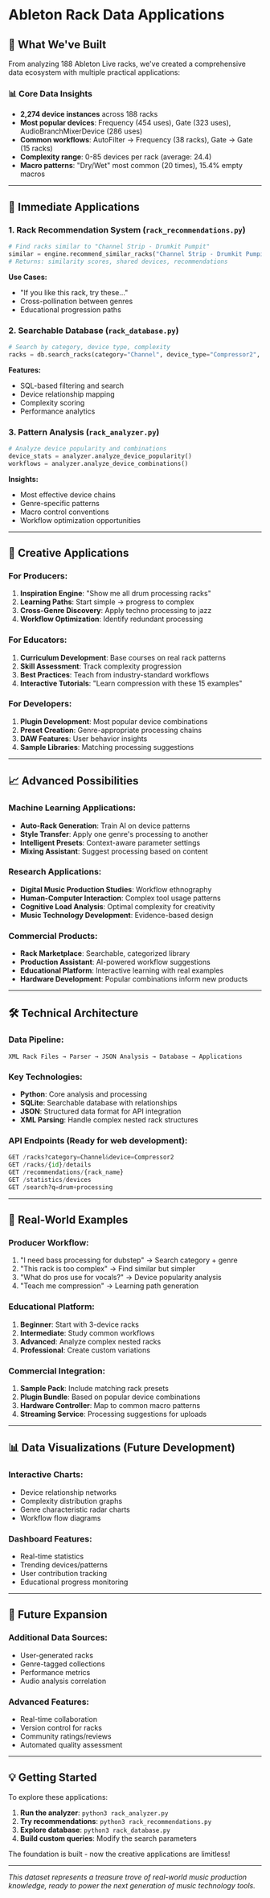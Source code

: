 # Ableton Rack Data Applications 

## 🎯 **What We've Built**

From analyzing 188 Ableton Live racks, we've created a comprehensive data ecosystem with multiple practical applications:

### 📊 **Core Data Insights**
- **2,274 device instances** across 188 racks
- **Most popular devices**: Frequency (454 uses), Gate (323 uses), AudioBranchMixerDevice (286 uses)
- **Common workflows**: AutoFilter → Frequency (38 racks), Gate → Gate (15 racks)
- **Complexity range**: 0-85 devices per rack (average: 24.4)
- **Macro patterns**: "Dry/Wet" most common (20 times), 15.4% empty macros

---

## 🚀 **Immediate Applications**

### 1. **Rack Recommendation System** (`rack_recommendations.py`)
```python
# Find racks similar to "Channel Strip - Drumkit Pumpit"
similar = engine.recommend_similar_racks("Channel Strip - Drumkit Pumpit")
# Returns: similarity scores, shared devices, recommendations
```

**Use Cases:**
- "If you like this rack, try these..."
- Cross-pollination between genres
- Educational progression paths

### 2. **Searchable Database** (`rack_database.py`)
```python
# Search by category, device type, complexity
racks = db.search_racks(category="Channel", device_type="Compressor2", min_devices=5)
```

**Features:**
- SQL-based filtering and search
- Device relationship mapping
- Complexity scoring
- Performance analytics

### 3. **Pattern Analysis** (`rack_analyzer.py`)
```python
# Analyze device popularity and combinations
device_stats = analyzer.analyze_device_popularity()
workflows = analyzer.analyze_device_combinations()
```

**Insights:**
- Most effective device chains
- Genre-specific patterns
- Macro control conventions
- Workflow optimization opportunities

---

## 🎵 **Creative Applications**

### **For Producers:**
1. **Inspiration Engine**: "Show me all drum processing racks"
2. **Learning Paths**: Start simple → progress to complex
3. **Cross-Genre Discovery**: Apply techno processing to jazz
4. **Workflow Optimization**: Identify redundant processing

### **For Educators:**
1. **Curriculum Development**: Base courses on real rack patterns
2. **Skill Assessment**: Track complexity progression
3. **Best Practices**: Teach from industry-standard workflows
4. **Interactive Tutorials**: "Learn compression with these 15 examples"

### **For Developers:**
1. **Plugin Development**: Most popular device combinations
2. **Preset Creation**: Genre-appropriate processing chains
3. **DAW Features**: User behavior insights
4. **Sample Libraries**: Matching processing suggestions

---

## 📈 **Advanced Possibilities**

### **Machine Learning Applications:**
- **Auto-Rack Generation**: Train AI on device patterns
- **Style Transfer**: Apply one genre's processing to another
- **Intelligent Presets**: Context-aware parameter settings
- **Mixing Assistant**: Suggest processing based on content

### **Research Applications:**
- **Digital Music Production Studies**: Workflow ethnography
- **Human-Computer Interaction**: Complex tool usage patterns
- **Cognitive Load Analysis**: Optimal complexity for creativity
- **Music Technology Development**: Evidence-based design

### **Commercial Products:**
- **Rack Marketplace**: Searchable, categorized library
- **Production Assistant**: AI-powered workflow suggestions
- **Educational Platform**: Interactive learning with real examples
- **Hardware Development**: Popular combinations inform new products

---

## 🛠️ **Technical Architecture**

### **Data Pipeline:**
```
XML Rack Files → Parser → JSON Analysis → Database → Applications
```

### **Key Technologies:**
- **Python**: Core analysis and processing
- **SQLite**: Searchable database with relationships
- **JSON**: Structured data format for API integration
- **XML Parsing**: Handle complex nested rack structures

### **API Endpoints** (Ready for web development):
```python
GET /racks?category=Channel&device=Compressor2
GET /racks/{id}/details
GET /recommendations/{rack_name}
GET /statistics/devices
GET /search?q=drum+processing
```

---

## 🎪 **Real-World Examples**

### **Producer Workflow:**
1. "I need bass processing for dubstep" → Search category + genre
2. "This rack is too complex" → Find similar but simpler
3. "What do pros use for vocals?" → Device popularity analysis
4. "Teach me compression" → Learning path generation

### **Educational Platform:**
1. **Beginner**: Start with 3-device racks
2. **Intermediate**: Study common workflows
3. **Advanced**: Analyze complex nested racks
4. **Professional**: Create custom variations

### **Commercial Integration:**
1. **Sample Pack**: Include matching rack presets
2. **Plugin Bundle**: Based on popular device combinations
3. **Hardware Controller**: Map to common macro patterns
4. **Streaming Service**: Processing suggestions for uploads

---

## 📊 **Data Visualizations** (Future Development)

### **Interactive Charts:**
- Device relationship networks
- Complexity distribution graphs
- Genre characteristic radar charts
- Workflow flow diagrams

### **Dashboard Features:**
- Real-time statistics
- Trending devices/patterns
- User contribution tracking
- Educational progress monitoring

---

## 🔮 **Future Expansion**

### **Additional Data Sources:**
- User-generated racks
- Genre-tagged collections
- Performance metrics
- Audio analysis correlation

### **Advanced Features:**
- Real-time collaboration
- Version control for racks
- Community ratings/reviews
- Automated quality assessment

---

## 💡 **Getting Started**

To explore these applications:

1. **Run the analyzer**: `python3 rack_analyzer.py`
2. **Try recommendations**: `python3 rack_recommendations.py`
3. **Explore database**: `python3 rack_database.py`
4. **Build custom queries**: Modify the search parameters

The foundation is built - now the creative applications are limitless!

---

*This dataset represents a treasure trove of real-world music production knowledge, ready to power the next generation of music technology tools.*
